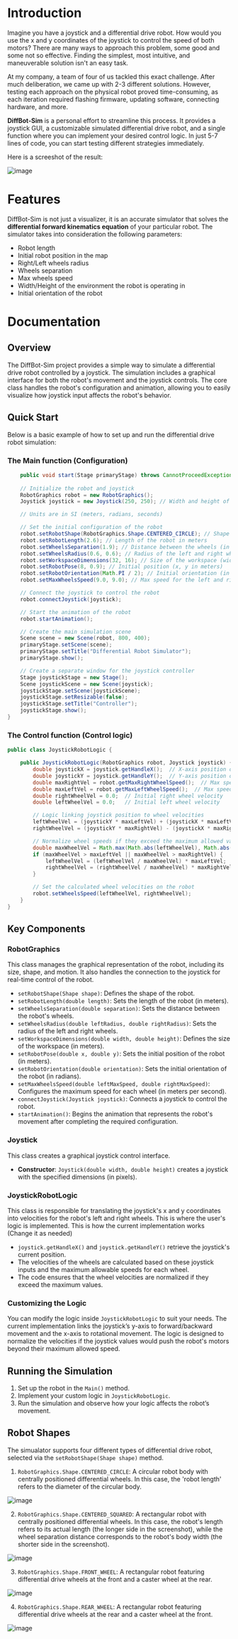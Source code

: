 # Introduction
Imagine you have a joystick and a differential drive robot. How would you use the x and y coordinates of the joystick to control the speed of both motors? There are many ways to approach this problem, some good and some not so effective. Finding the simplest, most intuitive, and maneuverable solution isn't an easy task.

At my company, a team of four of us tackled this exact challenge. After much deliberation, we came up with 2-3 different solutions. However, testing each approach on the physical robot proved time-consuming, as each iteration required flashing firmware, updating software, connecting hardware, and more.

**DiffBot-Sim** is a personal effort to streamline this process. It provides a joystick GUI, a customizable simulated differential drive robot, and a single function where you can implement your desired control logic. In just 5-7 lines of code, you can start testing different strategies immediately.

Here is a screeshot of the result:

![image](https://github.com/user-attachments/assets/71872232-c10b-44a7-abb8-efee2de349fe)


# Features
DiffBot-Sim is not just a visualizer, it is an accurate simulator that solves the __differential forward kinematics equation__ of your particular robot. The simulator takes into consideration the following parameters:
* Robot length
* Initial robot position in the map
* Right/Left wheels radius
* Wheels separation
* Max wheels speed
* Width/Height of the environment the robot is operating in
* Initial orientation of the robot

# Documentation
## Overview
The DiffBot-Sim project provides a simple way to simulate a differential drive robot controlled by a joystick. The simulation includes a graphical interface for both the robot's movement and the joystick controls. The core class handles the robot's configuration and animation, allowing you to easily visualize how joystick input affects the robot's behavior.
## Quick Start
Below is a basic example of how to set up and run the differential drive robot simulation:
### The Main function (Configuration)
``` java
    public void start(Stage primaryStage) throws CannotProceedException {
    
    // Initialize the robot and joystick
    RobotGraphics robot = new RobotGraphics();
    Joystick joystick = new Joystick(250, 250); // Width and height of the joystick

    // Units are in SI (meters, radians, seconds)

    // Set the initial configuration of the robot
    robot.setRobotShape(RobotGraphics.Shape.CENTERED_CIRCLE); // Shape of the robot
    robot.setRobotLength(2.6); // Length of the robot in meters
    robot.setWheelsSeparation(1.9); // Distance between the wheels (in meters)
    robot.setWheelsRadius(0.6, 0.6); // Radius of the left and right wheels (in meters)
    robot.setWorkspaceDimensions(32, 16); // Size of the workspace (width x height in meters)
    robot.setRobotPose(8, 0.9); // Initial position (x, y in meters)
    robot.setRobotOrientation(Math.PI / 2); // Initial orientation (in radians)
    robot.setMaxWheelsSpeed(9.0, 9.0); // Max speed for the left and right wheels (in m/s)

    // Connect the joystick to control the robot
    robot.connectJoystick(joystick);

    // Start the animation of the robot
    robot.startAnimation();

    // Create the main simulation scene
    Scene scene = new Scene(robot, 800, 400);
    primaryStage.setScene(scene);
    primaryStage.setTitle("Differential Robot Simulator");
    primaryStage.show();

    // Create a separate window for the joystick controller
    Stage joystickStage = new Stage();
    Scene joystickScene = new Scene(joystick);
    joystickStage.setScene(joystickScene);
    joystickStage.setResizable(false);
    joystickStage.setTitle("Controller");
    joystickStage.show();
}
```
### The Control function (Control logic)
``` java
public class JoystickRobotLogic {

    public JoystickRobotLogic(RobotGraphics robot, Joystick joystick) {
        double joystickX = joystick.getHandleX();  // X-axis position of the joystick
        double joystickY = joystick.getHandleY();  // Y-axis position of the joystick
        double maxRightVel = robot.getMaxRightWheelSpeed();  // Max speed for the right wheel
        double maxLeftVel = robot.getMaxLeftWheelSpeed();  // Max speed for the left wheel
        double rightWheelVel = 0.0;  // Initial right wheel velocity
        double leftWheelVel = 0.0;   // Initial left wheel velocity

        // Logic linking joystick position to wheel velocities
        leftWheelVel = (joystickY * maxLeftVel) + (joystickX * maxLeftVel);
        rightWheelVel = (joystickY * maxRightVel) - (joystickX * maxRightVel);

        // Normalize wheel speeds if they exceed the maximum allowed values
        double maxWheelVel = Math.max(Math.abs(leftWheelVel), Math.abs(rightWheelVel));
        if (maxWheelVel > maxLeftVel || maxWheelVel > maxRightVel) {
            leftWheelVel = (leftWheelVel / maxWheelVel) * maxLeftVel;
            rightWheelVel = (rightWheelVel / maxWheelVel) * maxRightVel;
        }

        // Set the calculated wheel velocities on the robot
        robot.setWheelsSpeed(leftWheelVel, rightWheelVel);
    }
}
```


## Key Components
### RobotGraphics
This class manages the graphical representation of the robot, including its size, shape, and motion. It also handles the connection to the joystick for real-time control of the robot.

* `setRobotShape(Shape shape)`: Defines the shape of the robot.
* `setRobotLength(double length)`: Sets the length of the robot (in meters).
* `setWheelsSeparation(double separation)`: Sets the distance between the robot's wheels.
* `setWheelsRadius(double leftRadius, double rightRadius)`: Sets the radius of the left and right wheels.
* `setWorkspaceDimensions(double width, double height)`: Defines the size of the workspace (in meters).
* `setRobotPose(double x, double y)`: Sets the initial position of the robot (in meters).
* `setRobotOrientation(double orientation)`: Sets the initial orientation of the robot (in radians).
* `setMaxWheelsSpeed(double leftMaxSpeed, double rightMaxSpeed)`: Configures the maximum speed for each wheel (in meters per second).
* `connectJoystick(Joystick joystick)`: Connects a joystick to control the robot.
* `startAnimation()`: Begins the animation that represents the robot's movement after completing the required configuration.

### Joystick
This class creates a graphical joystick control interface.
* **Constructor**: `Joystick(double width, double height)` creates a joystick with the specified dimensions (in pixels).

### JoystickRobotLogic
This class is responsible for translating the joystick's x and y coordinates into velocities for the robot's left and right wheels. This is where the user's logic is implemented.
This is how the current implementation works (Change it as needed)

* `joystick.getHandleX()` and `joystick.getHandleY()` retrieve the joystick's current position.
* The velocities of the wheels are calculated based on these joystick inputs and the maximum allowable speeds for each wheel.
* The code ensures that the wheel velocities are normalized if they exceed the maximum values.

### Customizing the Logic
You can modify the logic inside `JoystickRobotLogic` to suit your needs. The current implementation links the joystick’s y-axis to forward/backward movement and the x-axis to rotational movement. The logic is designed to normalize the velocities if the joystick values would push the robot's motors beyond their maximum allowed speed.

## Running the Simulation
1. Set up the robot in the `Main()` method.
2. Implement your custom logic in `JoystickRobotLogic`.
3. Run the simulation and observe how your logic affects the robot’s movement.

## Robot Shapes
The simualator supports four different types of differential drive robot, selected via the `setRobotShape(Shape shape)` method.
1. `RobotGraphics.Shape.CENTERED_CIRCLE`: A circular robot body with centrally positioned differential wheels. In this case, the 'robot length' refers to the diameter of the circular body.

![image](https://github.com/user-attachments/assets/c3f15227-1b1d-489c-a627-2e44295215e1)

2. `RobotGraphics.Shape.CENTERED_SQUARED`: A rectangular robot with centrally positioned differential wheels. In this case, the robot's length refers to its actual length (the longer side in the screenshot), while the wheel separation distance corresponds to the robot's body width (the shorter side in the screenshot).

![image](https://github.com/user-attachments/assets/9e33ecfd-11a2-477a-90d1-1b6d22f4ada5)

3. `RobotGraphics.Shape.FRONT_WHEEL`: A rectangular robot featuring differential drive wheels at the front and a caster wheel at the rear.

![image](https://github.com/user-attachments/assets/03d3c130-0433-4a4a-abe6-571eb221870a)

4. `RobotGraphics.Shape.REAR_WHEEL`: A rectangular robot featuring differential drive wheels at the rear and a caster wheel at the front.

![image](https://github.com/user-attachments/assets/9f960240-1b1c-462d-838b-2346d478d9a9)


